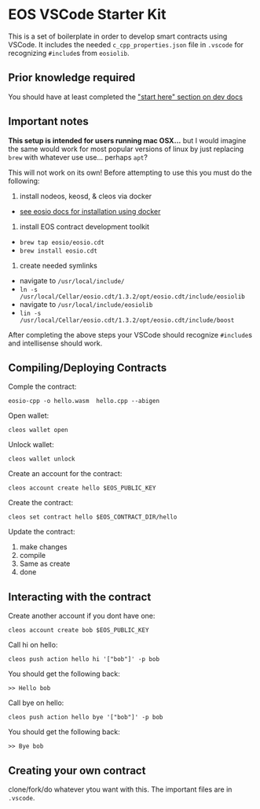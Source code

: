 # EOS VSCode Starter Kit
This is a set of boilerplate in order to develop smart contracts using VSCode. It includes the needed `c_cpp_properties.json` file in `.vscode` for recognizing `#include`s from `eosiolib`.

## Prior knowledge required
You should have at least completed the ["start here" section on dev docs](https://developers.eos.io/eosio-home/docs) 

## Important notes
**This setup is intended for users running mac OSX...** but I would imagine the same would work for most popular versions of linux by just replacing `brew` with whatever use use... perhaps `apt`?

This will not work on its own! Before attempting to use this you must do the following:
1. install nodeos, keosd, & cleos via docker
  * [see eosio docs for installation using docker](https://developers.eos.io/eosio-home/docs/getting-the-software)
1. install EOS contract development toolkit
  * `brew tap eosio/eosio.cdt`
  * `brew install eosio.cdt`
1. create needed symlinks
  * navigate to `/usr/local/include/`
  * `ln -s /usr/local/Cellar/eosio.cdt/1.3.2/opt/eosio.cdt/include/eosiolib`
  * navigate to `/usr/local/include/eosiolib`
  * `lin -s /usr/local/Cellar/eosio.cdt/1.3.2/opt/eosio.cdt/include/boost`

After completing the above steps your VSCode should recognize `#include`s and intellisense should work.

## Compiling/Deploying Contracts
Comple the contract:

```eosio-cpp -o hello.wasm  hello.cpp --abigen```

Open wallet:

```cleos wallet open```

Unlock wallet:

```cleos wallet unlock```

Create an account for the contract:

```cleos account create hello $EOS_PUBLIC_KEY```

Create the contract:

```cleos set contract hello $EOS_CONTRACT_DIR/hello```

Update the contract:
1. make changes
2. compile
3. Same as create
4. done

## Interacting with the contract
Create another account if you dont have one:

```cleos account create bob $EOS_PUBLIC_KEY```

Call hi on hello:

```cleos push action hello hi '["bob"]' -p bob```

You should get the following back:

```>> Hello bob```

Call bye on hello:

```cleos push action hello bye '["bob"]' -p bob```

You should get the following back:

```>> Bye bob```

## Creating your own contract
clone/fork/do whatever ytou want with this. The important files are in `.vscode`.